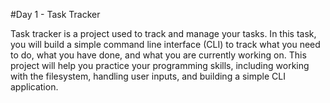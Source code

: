#Day 1 - Task Tracker

Task tracker is a project used to track and manage your tasks. In this task, you will build a simple command line interface (CLI) to track what you need to do, what you have done, and what you are currently working on. This project will help you practice your programming skills, including working with the filesystem, handling user inputs, and building a simple CLI application.
